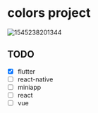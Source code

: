 # colors project

![1545238201344](https://user-images.githubusercontent.com/5492542/50235155-3359c180-03f2-11e9-95de-0ed6ce86feb5.gif)

## TODO

- [x] flutter
- [ ] react-native
- [ ] miniapp
- [ ] react
- [ ] vue
